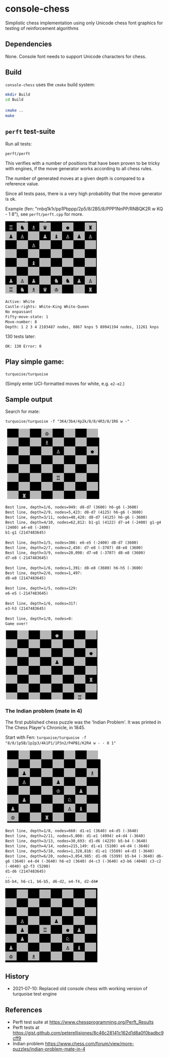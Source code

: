 # console-chess

Simplistic chess implementation using only Unicode chess font graphics for testing of reinforcement algorithms

## Dependencies

None. Console font needs to support Unicode characters for chess.

## Build

`console-chess` uses the `cmake` build system:

```bash
mkdir Build
cd Build

cmake ..
make
```

## `perft` test-suite

Run all tests:
```
perft/perft
```

This verifies with a number of positions that have been proven to be tricky with engines,
if the move generator works according to all chess rules.

The number of generated moves at a given depth is compared to a reference value.

Since all tests pass, there is a very high probability that the move generator is ok.

Example (fen: "rnbq1k1r/pp1Pbppp/2p5/8/2B5/8/PPP1NnPP/RNBQK2R w KQ - 1 8"), see `perft/perft.cpp`
for more.

![](https://raw.githubusercontent.com/domschl/console-chess/master/doc/resources/strangebugs.png)
```
Active: White
Castle-rights: White-King White-Queen
No enpassant
Fifty-move-state: 1
Move-number: 8
Depth: 1 2 3 4 2103487 nodes, 8867 knps 5 89941194 nodes, 11261 knps
```
130 tests later:
```
OK: 130 Error: 0
```

## Play simple game:

```
turquoise/turquoise
```
(Simply enter UCI-formatted moves for white, e.g. `e2-e2`.)

## Sample output

Search for mate:
```
turquoise/turquoise -f "3K4/3b4/4p2k/8/8/4R3/8/1R6 w -"
```

![](https://raw.githubusercontent.com/domschl/console-chess/master/doc/resources/pos1.png)

```
Best line, depth=1/6, nodes=949: d8-d7 (3600) h6-g6 (-3600)
Best line, depth=2/9, nodes=5,423: d8-d7 (4125) h6-g6 (-3600)
Best line, depth=3/11, nodes=48,428: d8-d7 (4125) h6-g6 (-3600)
Best line, depth=4/10, nodes=62,812: b1-g1 (4122) d7-a4 (-2400) g1-g4 (2400) a4-e8 (-2400)
b1-g1 (2147483645)

Best line, depth=1/5, nodes=386: e6-e5 (-2400) d8-d7 (3600)
Best line, depth=2/7, nodes=2,450: d7-e8 (-3707) d8-e8 (3600)
Best line, depth=3/9, nodes=20,098: d7-e8 (-3707) d8-e8 (3600)
d7-e8 (-2147483645)

Best line, depth=1/6, nodes=1,391: d8-e8 (3600) h6-h5 (-3600)
Best line, depth=2/6, nodes=1,497:
d8-e8 (2147483645)

Best line, depth=1/5, nodes=129:
e6-e5 (-2147483645)

Best line, depth=1/6, nodes=317:
e3-h3 (2147483645)

Best line, depth=1/0, nodes=0:
Game over!
```

![](https://raw.githubusercontent.com/domschl/console-chess/master/doc/resources/pos2.png)

### The Indian problem (mate in 4)
The first published chess puzzle was the 'Indian Problem'. It was printed in The Chess Player's Chronicle, in 1845. 

Start with Fen: `turquoise/turquoise -f "8/8/1p5B/1p2p3/4k1P1/1P3n2/P4PB1/K2R4 w - - 0 1"`

![](https://raw.githubusercontent.com/domschl/console-chess/master/doc/resources/indian-problem-mate-4.png)

```
Best line, depth=1/8, nodes=660: d1-e1 (3640) e4-d5 (-3640)
Best line, depth=2/11, nodes=5,008: d1-e1 (4994) e4-d4 (-3640)
Best line, depth=3/13, nodes=30,693: d1-d6 (4229) b5-b4 (-3640)
Best line, depth=4/14, nodes=215,149: d1-e1 (5100) e4-d4 (-3640)
Best line, depth=5/18, nodes=1,328,816: d1-e1 (5509) e4-d3 (-3640)
Best line, depth=6/20, nodes=3,054,985: d1-d6 (5399) b5-b4 (-3640) d6-g6 (3640) e4-d4 (-3640) h6-e3 (3640) d4-c3 (-3640) e3-b6 (4040) c3-c2 (-4040) g2-f3 (5200)
d1-d6 (2147483645)
...
b5-b4, h6-c1, b6-b5, d6-d2, e4-f4, d2-d4#
```

![](https://raw.githubusercontent.com/domschl/console-chess/master/doc/resources/indian-problem-end.png)

## History

* 2021-07-10: Replaced old console chess with working version of turquoise test engine

## References

* Perft test suite at https://www.chessprogramming.org/Perft_Results
* Perft tests at https://gist.github.com/peterellisjones/8c46c28141c162d1d8a0f0badbc9cff9
* Indian problem https://www.chess.com/forum/view/more-puzzles/indian-problem-mate-in-4

